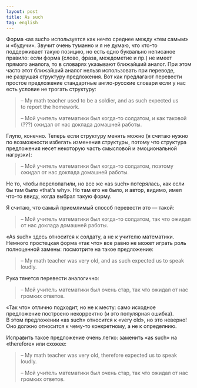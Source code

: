 ```yaml
---
layout: post
title: As such
tag: english
---
```

Форма «as such» используется как нечто среднее между «тем самым» и «будучи». Звучит очень туманно и я не думаю, что кто-то поддерживает такую позицию, но есть одно буквально неписаное правило: если форма (слово, фраза, междометие и пр.) не имеет прямого аналога, то в словарях указывают ближайший аналог. При этом часто этот ближайший аналог нельзя использовать при переводе, не разрушая структуру предложения. Вот как предлагают перевести простое предложение стандартные англо-русские словари если у нас есть условие не трогать структуру:

> – My math teacher used to be a soldier, and as such expected us to report the homework.
>
> – Мой учитель математики был когда-то солдатом, и как таковой (???) ожидал от нас доклада домашней работы.

Глупо, конечно. Теперь если структуру менять можно (я считаю нужно по возможности избегать изменения структуры, потому что структура предложения несет некоторую часть смысловой и эмоциональной нагрузки):

> – Мой учитель математики был когда-то солдатом, поэтому ожидал от нас доклада домашней работы.

Не то, чтобы перелопатили, но все же «as such» потерялась, как если бы там было «that’s why». Но там его не было, и автор, видимо, имел что-то ввиду, когда выбрал такую форму.

Я считаю, что самый приемлимый способ перевести это — такой:

> – Мой учитель математики был когда-то солдатом, так что ожидал от нас доклада домашней работы.

«As such» здесь относится к солдату, а не к учителю математики. Немного простецкая форма «так что» все равно не может играть роль полноценной замены: посмотрите на такое предложение:

> – My math teacher was very old, and as such expected us to speak loudly.

Рука тянется перевести аналогично:

> – Мой учитель математики был очень стар, так что ожидал от нас громких ответов.

«Так что» отлично подходит, но не к месту: само исходное предложение построено некорректно (и это популярная ошибка). В этом предложении «as such» относится к «very old», но это неверно! Оно должно относится к чему-то конкретному, а не к определнию.

Исправить такое предложение очень легко: заменить «as such» на «therefore» или схожее:

> – My math teacher was very old, therefore expected us to speak loudly.
>
> – Мой учитель математики был очень стар, так что ожидал от нас громких ответов.
